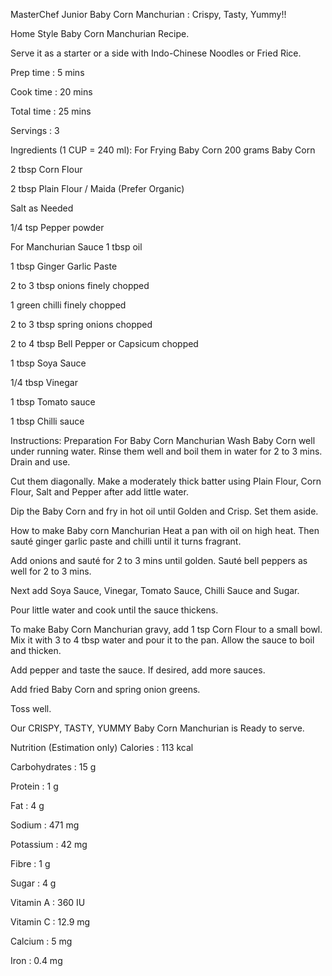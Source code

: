 MasterChef Junior
Baby Corn Manchurian : Crispy, Tasty, Yummy!!

Home Style Baby Corn Manchurian Recipe.

Serve it as a starter or a side with Indo-Chinese Noodles or Fried Rice.

Prep time : 5 mins

Cook time : 20 mins

Total time : 25 mins

Servings : 3

Ingredients (1 CUP = 240 ml):
For Frying Baby Corn
200 grams Baby Corn

2 tbsp Corn Flour

2 tbsp Plain Flour / Maida (Prefer Organic)

Salt as Needed

1/4 tsp Pepper powder

For Manchurian Sauce
1 tbsp oil

1 tbsp Ginger Garlic Paste

2 to 3 tbsp onions finely chopped

1 green chilli finely chopped

2 to 3 tbsp spring onions chopped

2 to 4 tbsp Bell Pepper or Capsicum chopped

1 tbsp Soya Sauce

1/4 tbsp Vinegar

1 tbsp Tomato sauce

1 tbsp Chilli sauce

Instructions:
Preparation For Baby Corn Manchurian
Wash Baby Corn well under running water. Rinse them well and boil them in water for 2 to 3 mins. Drain and use.

Cut them diagonally. Make a moderately thick batter using Plain Flour, Corn Flour, Salt and Pepper after add little water.

Dip the Baby Corn and fry in hot oil until Golden and Crisp. Set them aside.

How to make Baby corn Manchurian
Heat a pan with oil on high heat. Then sauté ginger garlic paste and chilli until it turns fragrant.

Add onions and sauté for 2 to 3 mins until golden. Sauté bell peppers as well for 2 to 3 mins.

Next add Soya Sauce, Vinegar, Tomato Sauce, Chilli Sauce and Sugar.

Pour little water and cook until the sauce thickens.

To make Baby Corn Manchurian gravy, add 1 tsp Corn Flour to a small bowl. Mix it with 3 to 4 tbsp water and pour it to the pan. Allow the sauce to boil and thicken.

Add pepper and taste the sauce. If desired, add more sauces.

Add fried Baby Corn and spring onion greens.

Toss well.

Our CRISPY, TASTY, YUMMY Baby Corn Manchurian is Ready to serve.

Nutrition (Estimation only)
Calories : 113 kcal

Carbohydrates : 15 g

Protein : 1 g

Fat : 4 g

Sodium : 471 mg

Potassium : 42 mg

Fibre : 1 g

Sugar : 4 g

Vitamin A : 360 IU

Vitamin C : 12.9 mg

Calcium : 5 mg

Iron : 0.4 mg
